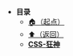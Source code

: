 * **目录**
  * [🏠（起点）](/study/README)
  * [⬆️（返回）](/study/前端/01-前端语言/README)
  * [**CSS-狂神**](/study/前端/01-前端语言/CSS/CSS-狂神)
